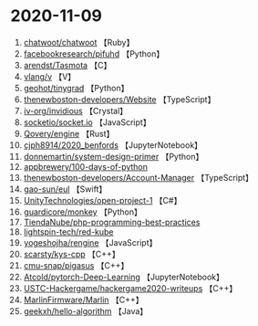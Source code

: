 # 2020-11-09

1. [chatwoot/chatwoot](https://github.com/chatwoot/chatwoot) 【Ruby】
2. [facebookresearch/pifuhd](https://github.com/facebookresearch/pifuhd) 【Python】
3. [arendst/Tasmota](https://github.com/arendst/Tasmota) 【C】
4. [vlang/v](https://github.com/vlang/v) 【V】
5. [geohot/tinygrad](https://github.com/geohot/tinygrad) 【Python】
6. [thenewboston-developers/Website](https://github.com/thenewboston-developers/Website) 【TypeScript】
7. [iv-org/invidious](https://github.com/iv-org/invidious) 【Crystal】
8. [socketio/socket.io](https://github.com/socketio/socket.io) 【JavaScript】
9. [Qovery/engine](https://github.com/Qovery/engine) 【Rust】
10. [cjph8914/2020_benfords](https://github.com/cjph8914/2020_benfords) 【JupyterNotebook】
11. [donnemartin/system-design-primer](https://github.com/donnemartin/system-design-primer) 【Python】
12. [appbrewery/100-days-of-python](https://github.com/appbrewery/100-days-of-python) 
13. [thenewboston-developers/Account-Manager](https://github.com/thenewboston-developers/Account-Manager) 【TypeScript】
14. [gao-sun/eul](https://github.com/gao-sun/eul) 【Swift】
15. [UnityTechnologies/open-project-1](https://github.com/UnityTechnologies/open-project-1) 【C#】
16. [guardicore/monkey](https://github.com/guardicore/monkey) 【Python】
17. [TiendaNube/php-programming-best-practices](https://github.com/TiendaNube/php-programming-best-practices) 
18. [lightspin-tech/red-kube](https://github.com/lightspin-tech/red-kube) 
19. [yogeshojha/rengine](https://github.com/yogeshojha/rengine) 【JavaScript】
20. [scarsty/kys-cpp](https://github.com/scarsty/kys-cpp) 【C++】
21. [cmu-snap/pigasus](https://github.com/cmu-snap/pigasus) 【C++】
22. [Atcold/pytorch-Deep-Learning](https://github.com/Atcold/pytorch-Deep-Learning) 【JupyterNotebook】
23. [USTC-Hackergame/hackergame2020-writeups](https://github.com/USTC-Hackergame/hackergame2020-writeups) 【C++】
24. [MarlinFirmware/Marlin](https://github.com/MarlinFirmware/Marlin) 【C++】
25. [geekxh/hello-algorithm](https://github.com/geekxh/hello-algorithm) 【Java】
